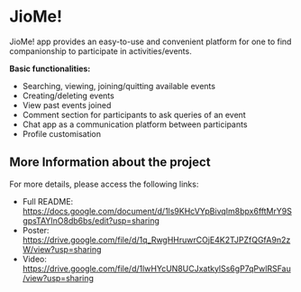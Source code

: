 # JioMe!

JioMe! app provides an easy-to-use and convenient platform for one to find companionship to participate in activities/events.


<strong>Basic functionalities:</strong>
- Searching, viewing, joining/quitting available events
- Creating/deleting events
- View past events joined
- Comment section for participants to ask queries of an event
- Chat app as a communication platform between participants
- Profile customisation

<h2>More Information about the project</h2>

For more details, please access the following links: 
- Full README: https://docs.google.com/document/d/1ls9KHcVYpBivqIm8bpx6fftMrY9SgpsTAYInO8db6bs/edit?usp=sharing
- Poster: https://drive.google.com/file/d/1q_RwgHHruwrCOjE4K2TJPZfQGfA9n2zW/view?usp=sharing
- Video: https://drive.google.com/file/d/1lwHYcUN8UCJxatkylSs6gP7qPwlRSFau/view?usp=sharing

